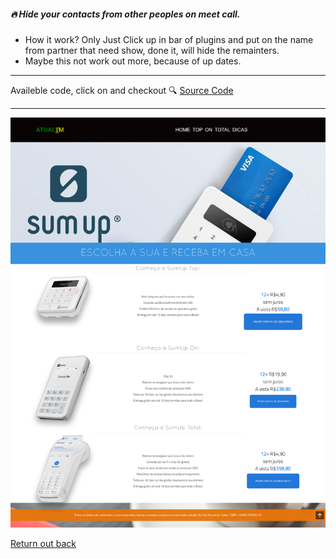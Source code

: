 ##### 🔥 Hide your contacts from other peoples on meet call. 

- How it work? Only Just Click up in bar of plugins and put on the name from partner that need show, done it, will hide the remainters.
- Maybe this not work out more, because of up dates. 

---

Availeble code, click on and checkout 🔍 [Source Code](https://github.com/devnaelson/devnaelson/tree/main/projects/hide-whatsapp/code)

---

![View](./card.png)


[Return out back](https://github.com/devnaelson)
